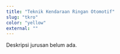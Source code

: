 ```yaml
---
title: "Teknik Kendaraan Ringan Otomotif"
slug: "tkro"
color: "yellow"
external: ""
---
```

Deskripsi jurusan belum ada.
